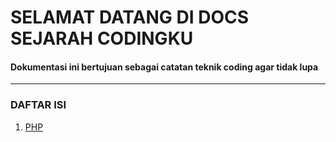 # SELAMAT DATANG DI DOCS SEJARAH CODINGKU
#### Dokumentasi ini bertujuan sebagai catatan teknik coding agar tidak lupa
---

### DAFTAR ISI
1. [PHP](#PHP-LIST)
